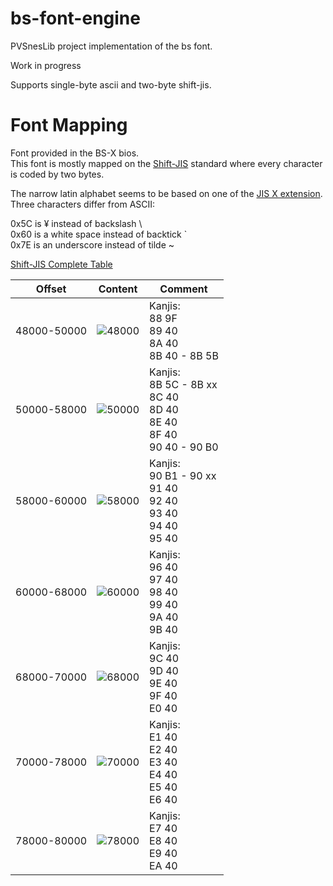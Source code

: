 # bs-font-engine

PVSnesLib project implementation of the bs font.

Work in progress

Supports single-byte ascii and two-byte shift-jis.

# Font Mapping

Font provided in the BS-X bios.<br/>
This font is mostly mapped on the [Shift-JIS](https://en.wikipedia.org/wiki/Shift_JIS) standard where every character is coded by two bytes.<br/>

The narrow latin alphabet seems to be based on one of the [JIS X extension](https://en.wikipedia.org/wiki/Shift_JIS#Other_variants).<br/>
Three characters differ from ASCII:<br/>

0x5C    is ¥ instead of backslash \ <br/>
0x60    is a white space instead of backtick `<br/>
0x7E    is an underscore instead of tilde ~<br/>


[Shift-JIS Complete Table](http://www.rikai.com/library/kanjitables/kanji_codes.sjis.shtml)


| Offset      | Content                           | Comment                                                                                  |
|-------------|-----------------------------------|------------------------------------------------------------------------------------------|
| 48000-50000 | ![48000](img/bios-mapping/01.png) | Kanjis:<br/>88 9F<br/>89 40<br/>8A 40<br/>8B 40 - 8B 5B                                  |
| 50000-58000 | ![50000](img/bios-mapping/02.png) | Kanjis:<br/>8B 5C - 8B xx<br/>8C 40<br/>8D 40<br/>8E 40<br/>8F 40<br/>90 40 - 90 B0<br/> |
| 58000-60000 | ![58000](img/bios-mapping/03.png) | Kanjis:<br/>90 B1 - 90 xx<br/>91 40<br/>92 40<br/>93 40<br/>94 40<br/>95 40              |
| 60000-68000 | ![60000](img/bios-mapping/04.png) | Kanjis:<br/>96 40<br/>97 40<br/>98 40<br/>99 40<br/>9A 40<br/>9B 40                      |
| 68000-70000 | ![68000](img/bios-mapping/05.png) | Kanjis:<br/>9C 40<br/>9D 40<br/>9E 40<br/>9F 40<br/>E0 40                                |
| 70000-78000 | ![70000](img/bios-mapping/06.png) | Kanjis:<br/>E1 40<br/>E2 40<br/>E3 40<br/>E4 40<br/>E5 40<br/>E6 40                      |
| 78000-80000 | ![78000](img/bios-mapping/07.png) | Kanjis:<br/>E7 40<br/>E8 40<br/>E9 40<br/>EA 40                                          |
